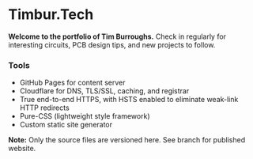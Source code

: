 # Timbur.Tech

**Welcome to the portfolio of Tim Burroughs.**
Check in regularly for interesting circuits, PCB design tips, and new projects to follow.

### Tools
- GitHub Pages for content server
- Cloudflare for DNS, TLS/SSL, caching, and registrar
- True end-to-end HTTPS, with HSTS enabled to eliminate weak-link HTTP redirects
- Pure-CSS (lightweight style framework)
- Custom static site generator

**Note:** Only the source files are versioned here. See branch for published website.
